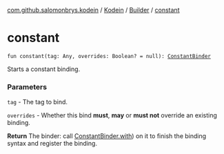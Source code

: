 [com.github.salomonbrys.kodein](../../index.md) / [Kodein](../index.md) / [Builder](index.md) / [constant](.)

# constant

`fun constant(tag: Any, overrides: Boolean? = null): `[`ConstantBinder`](-constant-binder/index.md)

Starts a constant binding.

### Parameters

`tag` - The tag to bind.

`overrides` - Whether this bind **must**, **may** or **must not** override an existing binding.

**Return**
The binder: call [ConstantBinder.with](-constant-binder/with.md)) on it to finish the binding syntax and register the binding.

